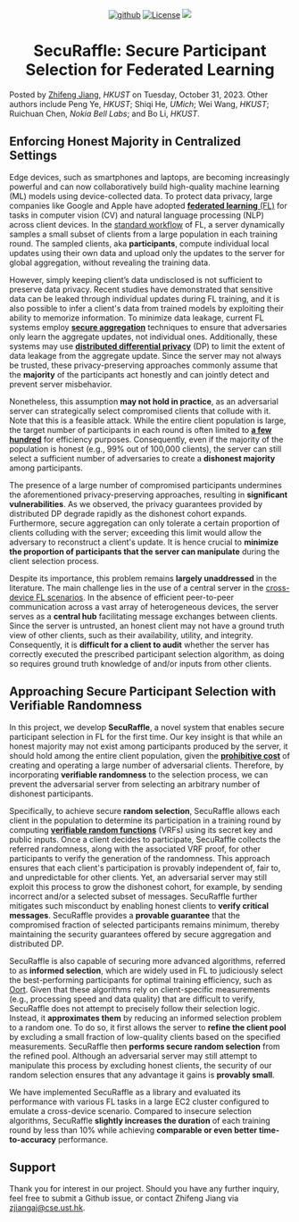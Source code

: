 <!--
<p align="center">
    <img src="asset/logo.png" height=400>
</p>
-->

<p align="center">
    <a href="https://github.com/SamuelGong/SecuRaffle"><img src="https://img.shields.io/badge/-github-teal?logo=github" alt="github"></a>
    <a href="https://github.com/SamuelGong/SecuRaffle/blob/main/LICENSE"><img src="https://img.shields.io/github/license/SamuelGong/SecuRaffle?color=yellow" alt="License"></a>
    <img src="https://badges.toozhao.com/badges/01HE2YKN7CE242JHSFMTQ6JXE1/green.svg" />
</p>

<h1 align="center">SecuRaffle: Secure Participant Selection for Federated Learning</h1>

Posted by [Zhifeng Jiang](http://home.cse.ust.hk/~zjiangaj/), *HKUST* on Tuesday, October 31, 2023.
Other authors include Peng Ye, *HKUST*; Shiqi He, *UMich*; Wei Wang, *HKUST*;
Ruichuan Chen, *Nokia Bell Labs*; and Bo Li, *HKUST*.

## Enforcing Honest Majority in Centralized Settings

Edge devices, such as smartphones and laptops, are becoming increasingly
powerful and can now collaboratively build high-quality machine learning
(ML) models using device-collected data.
To  protect data privacy, large companies like Google and Apple have
adopted [**federated learning** (FL)](http://proceedings.mlr.press/v54/mcmahan17a/mcmahan17a.pdf) for
tasks in computer vision (CV) and natural language processing (NLP) across
client devices.
In the [standard workflow](https://proceedings.mlsys.org/paper_files/paper/2019/file/7b770da633baf74895be22a8807f1a8f-Paper.pdf)
of FL, a server dynamically samples a small subset of clients from a large
population in each training round. The sampled clients, aka **participants**,
compute individual local updates using their own data and
upload only the updates to the server for global aggregation, without
revealing the training data.

However, simply keeping client’s data undisclosed is not sufficient to
preserve data privacy. Recent studies have demonstrated that sensitive data
can be leaked through individual updates during FL training, and it
is also possible to infer a client's data from trained models by exploiting their ability to memorize
information. To minimize data leakage, current FL systems employ
**[secure aggregation](https://dl.acm.org/doi/pdf/10.1145/3133956.3133982)** techniques to ensure that
adversaries only learn the aggregate updates, not individual ones.
Additionally, these systems may use
**[distributed differential privacy](https://blog.research.google/2023/03/distributed-differential-privacy-for.html)** 
(DP) to limit the extent of data leakage from the aggregate update. Since the server may not always be trusted, these
privacy-preserving approaches commonly assume that the **majority** of the
participants act honestly and can jointly detect and prevent server misbehavior.

Nonetheless, this assumption **may not hold in practice**, as an adversarial
server can strategically select compromised clients that collude with it.
Note that this is a feasible attack. While the entire client population is
large, the target number of participants in each round is often limited to
[**a few hundred**](https://proceedings.mlsys.org/paper_files/paper/2019/file/7b770da633baf74895be22a8807f1a8f-Paper.pdf) for efficiency purposes. Consequently,
even if the majority of the population is honest (e.g., 99% out of 100,000
clients), the server can still select a sufficient number of adversaries to
create a **dishonest majority** among participants.

The presence of a large number of compromised participants
undermines the aforementioned privacy-preserving approaches, resulting in
**significant vulnerabilities**. As we observed, the
privacy guarantees provided by distributed DP degrade rapidly as the
dishonest cohort expands. Furthermore, secure aggregation can only tolerate a
certain proportion of clients colluding with the server; exceeding this
limit would allow the adversary to reconstruct a client's update.
It is hence crucial to **minimize the proportion of
participants that the server can manipulate** during the client selection
process.

Despite its importance, this problem remains **largely unaddressed** in the literature.
The main challenge lies in the use of a central server in the [cross-device
FL scenarios](https://arxiv.org/pdf/1912.04977.pdf). In the absence of efficient
peer-to-peer communication across a vast array of heterogeneous devices,
the server serves as a **central hub**
facilitating message exchanges between clients. Since the server is untrusted,
an honest client may not have a ground truth view of other clients, such as their
availability, utility, and integrity. Consequently, it is **difficult for a client to
audit** whether the server has correctly executed the prescribed participant
selection algorithm, as doing so requires ground truth knowledge of and/or
inputs from other clients.

## Approaching Secure Participant Selection with Verifiable Randomness

In this project, we develop **SecuRaffle**, a novel system that enables secure
participant selection in FL for the first time. Our key insight is that while
an honest majority may not exist among participants produced by the server,
it should hold among the entire client population, given the **[prohibitive cost](https://ieeexplore.ieee.org/iel7/9833550/9833558/09833647.pdf?casa_token=dHE_kaMFEzAAAAAA:C0xM8MQ09sB9T2NAcPAo6QXe0-1DjxcCABEklZdsMLUbL-JbcqSiVxh3QPm-MRtBlnZc8OU)**
of creating and operating a large number of adversarial
clients.
Therefore, by incorporating **verifiable randomness** to the selection process,
we can prevent the adversarial server from selecting an arbitrary number of
dishonest participants.

Specifically, to achieve secure **random selection**, SecuRaffle allows each client
in the population to
determine its participation in a training round by computing **[verifiable random functions](https://eprint.iacr.org/2004/310.pdf)**
(VRFs) using its secret key and public
inputs. Once a client decides to participate, SecuRaffle collects the referred
randomness, along with the associated VRF proof, for other participants to
verify the generation of the randomness. This approach ensures that each
client's participation is provably independent of, fair to, and unpredictable
for other clients. Yet, an adversarial server may still exploit this process
to grow the dishonest cohort, for example, by sending incorrect and/or a
selected subset of messages.
SecuRaffle further mitigates such misconduct by enabling honest clients to
**verify critical messages**.
SecuRaffle provides a **provable guarantee** that the compromised fraction of
selected participants remains minimum, thereby maintaining the security guarantees
offered by secure aggregation and distributed DP.

SecuRaffle is also capable of securing more advanced
algorithms, referred to as **informed selection**, which are widely used in FL
to judiciously select the best-performing participants for optimal training
efficiency, such as [Oort](https://www.usenix.org/system/files/osdi21-lai.pdf).
Given that these algorithms rely on
client-specific measurements (e.g., processing speed and data quality) that
are difficult to verify, SecuRaffle does not attempt to precisely follow their
selection logic. Instead, it **approximates them** by reducing an informed
selection problem to a random one. To do so, it first allows the server
to **refine the client pool** by excluding a small fraction of low-quality
clients based on the specified measurements. SecuRaffle then **performs secure
random selection** from the refined pool. Although an adversarial server may still
attempt to manipulate this process by excluding honest clients, the security
of our random selection ensures that any advantage it gains is **provably
small**.

We have implemented SecuRaffle as a library and evaluated its
performance with various FL tasks in a large EC2 cluster configured to
emulate a cross-device scenario. Compared to insecure
selection algorithms, SecuRaffle **slightly increases the duration** of each
training round by less than 10% while achieving **comparable or even better
time-to-accuracy** performance.

## Support

Thank you for interest in our project.
Should you have any further inquiry, feel free to submit a Github issue, or contact Zhifeng Jiang via zjiangaj@cse.ust.hk.
